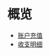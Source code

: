 # 概览


* [账户充值](/transaction/reload)
* [收支明细](/transaction/operate)















    
   
   
    
        
